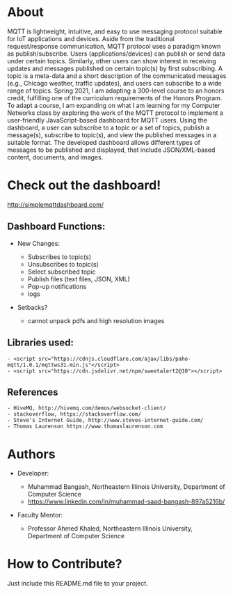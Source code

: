 # About
MQTT is lightweight, intuitive, and easy to use messaging protocol suitable for IoT applications and devices. Aside from the traditional request/response communication, MQTT protocol uses a paradigm known as publish/subscribe. Users (applications/devices) can publish or send data under certain topics. Similarly, other users can show interest in receiving updates and messages published on certain topic(s) by first subscribing. A topic is a meta-data and a short description of the communicated messages (e.g., Chicago weather, traffic updates), and users can subscribe to a wide range of topics. Spring 2021, I am adapting a 300-level course to an honors credit, fulfilling one of the curriculum requirements of the Honors Program. To adapt a course, I am expanding on what I am learning for my Computer Networks class by exploring the work of the MQTT protocol to implement a user-friendly JavaScript-based dashboard for MQTT users. Using the dashboard, a user can subscribe to a topic or a set of topics, publish a message(s), subscribe to topic(s), and view the published messages in a suitable format. The developed dashboard allows different types of messages to be published and displayed, that include JSON/XML-based content, documents, and images. 

# Check out the dashboard! 
  http://simplemqttdashboard.com/

## Dashboard Functions:
- New Changes:
	- Subscribes to topic(s)
	- Unsubscribes to topic(s)
	- Select subscribed topic
	- Publish files (text files, JSON, XML)
	- Pop-up notifications
	- logs

- Setbacks?
	- cannot unpack pdfs and high resolution images

## Libraries used: 
	- <script src="https://cdnjs.cloudflare.com/ajax/libs/paho-mqtt/1.0.1/mqttws31.min.js"</script>
	- <script src="https://cdn.jsdelivr.net/npm/sweetalert2@10"></script>

## References
	- HiveMQ, http://hivemq.com/demos/websocket-client/
	- stackoverflow, https://stackoverflow.com/
	- Steve's Internet Guide, http://www.steves-internet-guide.com/
	- Thomas Laurenson https://www.thomaslaurenson.com

# Authors
- Developer:  
	- Muhammad Bangash, Northeastern Illinois University, Department of Computer Science
	- https://www.linkedin.com/in/muhammad-saad-bangash-897a5216b/
	 
- Faculty Mentor: 
	- Professor Ahmed Khaled, Northeastern Illinois University, Department of Computer Science
		
# How to Contribute? 
Just include this README.md file to your project. 

